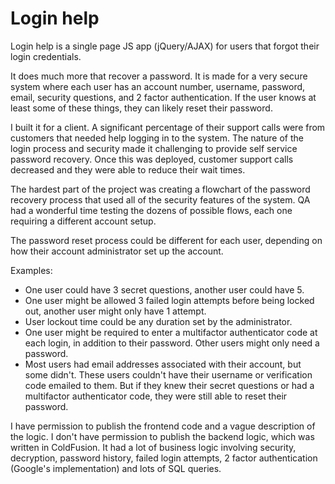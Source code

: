 # Login help
Login help is a single page JS app (jQuery/AJAX) for users that forgot their login credentials.

It does much more that recover a password. It is made for a very secure system where each user has an account number, username, password, email, security questions, and 2 factor authentication. If the user knows at least some of these things, they can likely reset their password.

I built it for a client. A significant percentage of their support calls were from customers that needed help logging in to the system. The nature of the login process and security made it challenging to provide self service password recovery. Once this was deployed, customer support calls decreased and they were able to reduce their wait times.

The hardest part of the project was creating a flowchart of the password recovery process that used all of the security features of the system. QA had a wonderful time testing the dozens of possible flows, each one requiring a different account setup.

The password reset process could be different for each user, depending on how their account administrator set up the account.

Examples:

* One user could have 3 secret questions, another user could have 5. 
* One user might be allowed 3 failed login attempts before being locked out, another user might only have 1 attempt.
* User lockout time could be any duration set by the administrator.
* One user might be required to enter a multifactor authenticator code at each login, in addition to their password. Other users might only need a password.
* Most users had email addresses associated with their account, but some didn't. These users couldn't have their username or verification code emailed to them. But if they knew their secret questions or had a multifactor authenticator code, they were still able to reset their password.

I have permission to publish the frontend code and a vague description of the logic. I don't have permission to publish the backend logic, which was written in ColdFusion. It had a lot of business logic involving security, decryption, password history, failed login attempts, 2 factor authentication (Google's implementation) and lots of SQL queries.
